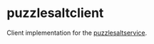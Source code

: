 # puzzlesaltclient

Client implementation for the [puzzlesaltservice](https://github.com/dvaumoron/puzzlesaltservice).
